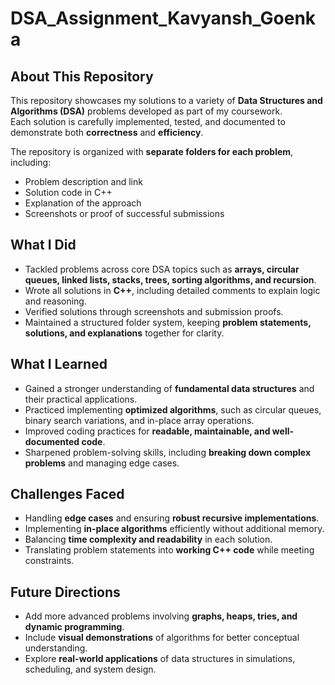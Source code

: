 # DSA_Assignment_Kavyansh_Goenka

## About This Repository
This repository showcases my solutions to a variety of **Data Structures and Algorithms (DSA)** problems developed as part of my coursework.  
Each solution is carefully implemented, tested, and documented to demonstrate both **correctness** and **efficiency**.  

The repository is organized with **separate folders for each problem**, including:  
- Problem description and link  
- Solution code in C++  
- Explanation of the approach  
- Screenshots or proof of successful submissions  

## What I Did
- Tackled problems across core DSA topics such as **arrays, circular queues, linked lists, stacks, trees, sorting algorithms, and recursion**.  
- Wrote all solutions in **C++**, including detailed comments to explain logic and reasoning.  
- Verified solutions through screenshots and submission proofs.  
- Maintained a structured folder system, keeping **problem statements, solutions, and explanations** together for clarity.  

## What I Learned
- Gained a stronger understanding of **fundamental data structures** and their practical applications.  
- Practiced implementing **optimized algorithms**, such as circular queues, binary search variations, and in-place array operations.  
- Improved coding practices for **readable, maintainable, and well-documented code**.  
- Sharpened problem-solving skills, including **breaking down complex problems** and managing edge cases.  


## Challenges Faced
- Handling **edge cases** and ensuring **robust recursive implementations**.  
- Implementing **in-place algorithms** efficiently without additional memory.  
- Balancing **time complexity and readability** in each solution.  
- Translating problem statements into **working C++ code** while meeting constraints.  

## Future Directions
- Add more advanced problems involving **graphs, heaps, tries, and dynamic programming**.  
- Include **visual demonstrations** of algorithms for better conceptual understanding.  
- Explore **real-world applications** of data structures in simulations, scheduling, and system design.  
